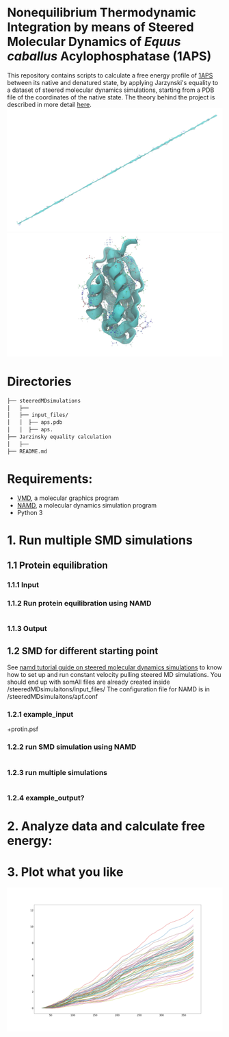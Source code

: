 # Nonequilibrium Thermodynamic Integration by means of Steered Molecular Dynamics of _Equus caballus_ Acylophosphatase (1APS)

This repository contains scripts to calculate a free energy profile of [1APS](https://www.rcsb.org/structure/1APS "1APS pdb") between its native and denatured state, by applying Jarzynski's equality to a dataset of steered molecular dynamics simulations, starting from a PDB file of the coordinates of the native state.
The theory behind the project is described in more detail [here](https://it.overleaf.com/read/ygvjwnpbbrfk "Nonequilibrium Thermodynamic Integration by means of Steered Molecular Dynamics of Equus Caballus Acylophosphatase (1APS)").
![](img/aps_unfolded.jpg)
![](img/aps_folded.jpeg)


# Directories
```bash
├── steeredMDsimulations
│   ├── 
│   ├── input_files/
│   │  ├── aps.pdb
│   │  ├── aps.
├── Jarzinsky equality calculation
│   ├── 
├── README.md
```
# Requirements:
  * [VMD](www.ks.uiuc.edu/Research/vmd), a molecular graphics program
  * [NAMD](www.ks.uiuc.edu/Research/namd), a molecular dynamics simulation program
  * Python 3
# 1. Run multiple SMD simulations

## 1.1 Protein equilibration

### 1.1.1 Input
### 1.1.2 Run protein equilibration using NAMD
```bash
```
### 1.1.3 Output

## 1.2 SMD for different starting point

See [namd tutorial guide on steered molecular dynamics simulations](https://www.ks.uiuc.edu/Training/Tutorials/namd/namd-tutorial-unix-html/node16.html) to know how to set up and run constant velocity pulling steered MD simulations. You should end up with somAll files are already created inside  /steeredMDsimulaitons/input_files/  The configuration file for NAMD is in /steeredMDsimulaitons/apf.conf
### 1.2.1 example_input
+protin.psf
### 1.2.2 run SMD simulation using NAMD

```bash
```
### 1.2.3 run multiple simulations

```bash
```

### 1.2.4 example_output?


# 2. Analyze data and calculate free energy:


# 3. Plot what you like
![](img/W_wrt_dist.png)
